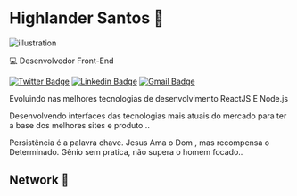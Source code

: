  # Highlander Santos 🚀
![illustration](https://user-images.githubusercontent.com/38596921/96457357-0b0d9a80-11f6-11eb-8735-4af6323965f8.png)

💻 Desenvolvedor Front-End

[![Twitter Badge](https://img.shields.io/badge/-@Rai00991-6633cc?style=flat-square&labelColor=6633cc&logo=twitter&logoColor=white&link=https://twitter.com/Rai00991)](https://twitter.com/Rai00991) 
[![Linkedin Badge](https://img.shields.io/badge/-Highlander%20Santos-6633cc?style=flat-square&logo=Linkedin&logoColor=white&link=https://www.linkedin.com/in/highlander08/)](https://www.linkedin.com/in/highlander08/) 
[![Gmail Badge](https://img.shields.io/badge/-highlanderiniesta@gmail.com-6633cc?style=flat-square&logo=Gmail&logoColor=white&link=mailto:highlanderiniesta@gmail.com)](mailto:highlanderiniesta@gmail.com)


Evoluindo nas melhores tecnologias de desenvolvimento ReactJS E Node.js

Desenvolvendo interfaces das tecnologias mais atuais do mercado para ter a base dos melhores sites e produto ..

Persistência é a palavra chave.  Jesus Ama o Dom , mas recompensa o Determinado. Gênio sem pratica, não supera o homem focado..
## Network 🚀 
